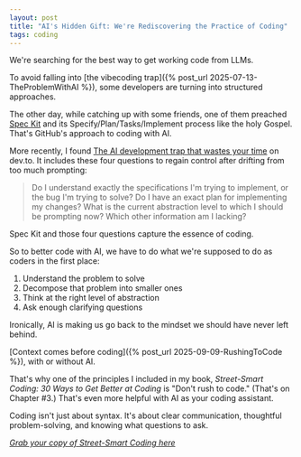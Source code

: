 ```yaml
---
layout: post
title: "AI's Hidden Gift: We're Rediscovering the Practice of Coding"
tags: coding
---
```


We're searching for the best way to get working code from LLMs.

To avoid falling into [the vibecoding trap]({% post_url 2025-07-13-TheProblemWithAI %}), some developers are turning into structured approaches.

The other day, while catching up with some friends, one of them preached [Spec Kit](https://developer.microsoft.com/blog/spec-driven-development-spec-kit) and its Specify/Plan/Tasks/Implement process like the holy Gospel. That's GitHub's approach to coding with AI.

More recently, I found [The AI development trap that wastes your time](https://dev.to/samuelfaure/the-ai-programming-sunk-cost-fallacy-loop-and-how-to-break-it-13d6) on dev.to. It includes these four questions to regain control after drifting from too much prompting:

> Do I understand exactly the specifications I'm trying to implement, or the bug I'm trying to solve?
> Do I have an exact plan for implementing my changes?
> What is the current abstraction level to which I should be prompting now?
> Which other information am I lacking?

Spec Kit and those four questions capture the essence of coding.

So to better code with AI, we have to do what we're supposed to do as coders in the first place:
1. Understand the problem to solve
2. Decompose that problem into smaller ones
3. Think at the right level of abstraction
4. Ask enough clarifying questions

Ironically, AI is making us go back to the mindset we should have never left behind.

[Context comes before coding]({% post_url 2025-09-09-RushingToCode %}), with or without AI.

That's why one of the principles I included in my book, _Street-Smart Coding: 30 Ways to Get Better at Coding_ is "Don't rush to code." (That's on Chapter #3.) That's even more helpful with AI as your coding assistant.

Coding isn't just about syntax. It's about clear communication, thoughtful problem-solving, and knowing what questions to ask.

_[Grab your copy of Street-Smart Coding here](https://imcsarag.gumroad.com/l/streetsmartcoding/?utm_source=blog&utm_medium=post&utm_campaign=ai-hidden-gift-rediscovering-practice-coding)_
